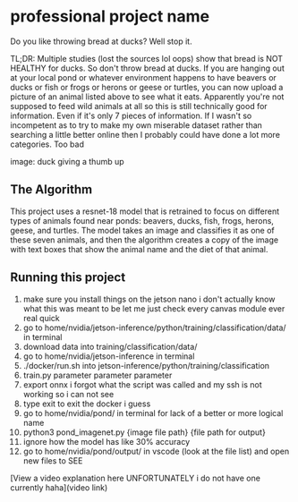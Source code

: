 # professional project name

Do you like throwing bread at ducks? Well stop it.

TL;DR: Multiple studies (lost the sources lol oops) show that bread is NOT HEALTHY for ducks. So don't throw bread at ducks. If you are hanging out at your local pond or whatever environment happens to have beavers or ducks or fish or frogs or herons or geese or turtles, you can now upload a picture of an animal listed above to see what it eats. Apparently you're not supposed to feed wild animals at all so this is still technically good for information. Even if it's only 7 pieces of information. If I wasn't so incompetent as to try to make my own miserable dataset rather than searching a little better online then I probably could have done a lot more categories. Too bad

image: duck giving a thumb up

## The Algorithm

This project uses a resnet-18 model that is retrained to focus on different types of animals found near ponds: beavers, ducks, fish, frogs, herons, geese, and turtles. The model takes an image and classifies it as one of these seven animals, and then the algorithm creates a copy of the image with text boxes that show the animal name and the diet of that animal.

## Running this project

1. make sure you install things on the jetson nano i don't actually know what this was meant to be let me just check every canvas module ever real quick
2. go to home/nvidia/jetson-inference/python/training/classification/data/ in terminal
3. download data into training/classification/data/
4. go to home/nvidia/jetson-inference in terminal
5. ./docker/run.sh into jetson-inference/python/training/classification
6. train.py parameter parameter parameter
7. export onnx i forgot what the script was called and my ssh is not working so i can not see
8. type exit to exit the docker i guess
9. go to home/nvidia/pond/ in terminal for lack of a better or more logical name
10. python3 pond_imagenet.py {image file path} {file path for output}
11. ignore how the model has like 30% accuracy
12. go to home/nvidia/pond/output/ in vscode (look at the file list) and open new files to SEE

[View a video explanation here UNFORTUNATELY i do not have one currently haha](video link)
